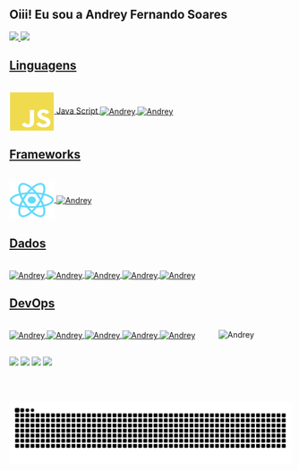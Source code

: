 <style>
.tooltip .tooltiptext {
  visibility: hidden;
  width: 120px;
  background-color: #555;
  color: #fff;
  text-align: center;
  border-radius: 6px;
  padding: 5px 0;
  position: absolute;
  z-index: 1;
  bottom: 125%;
  left: 50%;
  margin-left: -60px;
  opacity: 0;
  transition: opacity 0.3s;
}

.tooltip .tooltiptext::after {
  content: "";
  position: absolute;
  top: 100%;
  left: 50%;
  margin-left: -5px;
  border-width: 5px;
  border-style: solid;
  border-color: #555 transparent transparent transparent;
}

.tooltip:hover .tooltiptext {
  visibility: visible;
  opacity: 1;
}
</style>

## Oiii! Eu sou a Andrey Fernando Soares 
 <div>
  <a href="https://github.com/andreyFernandoSoares">
  <img height="180em" src="https://github-readme-stats.vercel.app/api?username=andreyFernandoSoares&show_icons=true&theme=dark&include_all_commits=true&count_private=true"/>
  <img height="180em" src="https://github-readme-stats.vercel.app/api/top-langs/?username=andreyFernandoSoares&layout=compact&langs_count=7&theme=dark"/>
</div>
 
## Linguagens
<div style="display: inline_block"><br>
  <img class="tooltip" align="center" alt="Andrey" height="70" width="80" src="https://raw.githubusercontent.com/devicons/devicon/master/icons/javascript/javascript-plain.svg">
   <span class="tooltiptext">Java Script</span>
  <img align="center" alt="Andrey" height="70" width="80" src="https://cdn.jsdelivr.net/gh/devicons/devicon/icons/java/java-original.svg">
  <img align="center" alt="Andrey" height="70" width="80" src="https://cdn.jsdelivr.net/gh/devicons/devicon/icons/python/python-original.svg">
</div>
 
## Frameworks
 <div style="display: inline_block"><br>
  <img align="center" alt="Andrey" height="70" width="80" src="https://raw.githubusercontent.com/devicons/devicon/master/icons/react/react-original.svg">
  <img align="center" alt="Andrey" height="70" width="80" src="https://cdn.jsdelivr.net/gh/devicons/devicon/icons/spring/spring-original.svg">
</div>
 
## Dados
 <div style="display: inline_block"><br>
  <img align="center" alt="Andrey" height="70" width="80" src="https://cdn.jsdelivr.net/gh/devicons/devicon/icons/microsoftsqlserver/microsoftsqlserver-plain.svg">
  <img align="center" alt="Andrey" height="70" width="80" src="https://cdn.jsdelivr.net/gh/devicons/devicon/icons/postgresql/postgresql-original.svg">
  <img align="center" alt="Andrey" height="70" width="80" src="https://cdn.jsdelivr.net/gh/devicons/devicon/icons/mysql/mysql-original.svg">
  <img align="center" alt="Andrey" height="70" width="80" src="https://cdn.jsdelivr.net/gh/devicons/devicon/icons/oracle/oracle-original.svg">
  <img align="center" alt="Andrey" height="70" width="80" src="https://symbols.getvecta.com/stencil_261/4_apache-hadoop.4ee0d0745c.svg">
</div>
 
## DevOps
<div style="display: inline_block"><br>
  <img align="center" alt="Andrey" height="70" width="80" src="https://cdn.jsdelivr.net/gh/devicons/devicon/icons/kubernetes/kubernetes-plain.svg">
  <img align="center" alt="Andrey" height="70" width="80" src="https://cdn.jsdelivr.net/gh/devicons/devicon/icons/amazonwebservices/amazonwebservices-original.svg">
  <img align="center" alt="Andrey" height="70" width="80" src="https://cdn.jsdelivr.net/gh/devicons/devicon/icons/docker/docker-original.svg">
  <img align="center" alt="Andrey" height="70" width="80" src="https://cdn.jsdelivr.net/gh/devicons/devicon/icons/jenkins/jenkins-original.svg">
  <img align="center" alt="Andrey" height="70" width="80" src="https://cdn.jsdelivr.net/gh/devicons/devicon/icons/git/git-original.svg">
 
  <img align="right" alt="Andrey" height="130" width="130" src="https://media.giphy.com/media/tkApIfibjeWt1ufWwj/giphy.gif">
</div>
  
  ##
 
<div> 
  <a href="https://www.instagram.com" target="_blank"><img src="https://img.shields.io/badge/-Instagram-%23E4405F?style=for-the-badge&logo=instagram&logoColor=white" target="_blank"></a>
  <a href = "mailto:andreysoares190@gmail.com"><img src="https://img.shields.io/badge/-Gmail-%23333?style=for-the-badge&logo=gmail&logoColor=white" target="_blank"></a>
  <a href="https://www.linkedin.com/in/andrey-soares-a14353165" target="_blank"><img src="https://img.shields.io/badge/-LinkedIn-%230077B5?style=for-the-badge&logo=linkedin&logoColor=white" target="_blank"></a> 
  <a href="https://soundcloud.com/devartdeep" target="_blank"><img src="https://img.shields.io/badge/SoundCloud-FF3300?style=for-the-badge&logo=soundcloud&logoColor=white" target="_blank"></a> 
 
  ![Snake animation](https://github.com/andreyFernandoSoares/andreyFernandoSoares/blob/output/github-contribution-grid-snake.svg)
 
</div>
